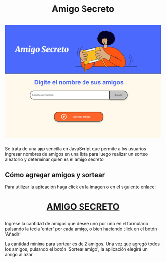 <div align="center">
    <h1 align="center"> Amigo Secreto
    <br />
    <br />
    <a href="#">
      <img src="./image.png" alt="Imagen página web">
    </a>
    </h1>
</div>

<p align="left"> Se trata de una app sencilla en JavaScript que permite a los usuarios ingresar nombres de amigos en una lista para luego realizar un sorteo aleatorio y determinar quién es el amigo secreto </p>

## Cómo agregar amigos y sortear

<p align="left"> Para utilizar la aplicación haga click en la imagen o en el siguiente enlace: </p>

<h1 align="center">

[AMIGO SECRETO](https://www.google.com)

</h1>

<p align="left"> Ingrese la cantidad de amigos que desee uno por uno en el formulario pulsando la tecla 'enter' por cada amigo, o bien haciendo click en el botón 'Añadir'</p>

<p align="left"> La cantidad mínima para sortear es de 2 amigos. Una vez que agregó todos los amigos, pulsando el botón 'Sortear amigo', la aplicación elegirá un amigo al azar</p>